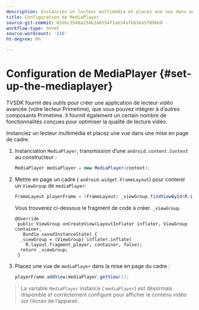 ```yaml
---
description: Instanciez un lecteur multimédia et placez une vue dans une mise en page de cadre.
title: Configuration de MediaPlayer
source-git-commit: 02ebc3548a254b2a6554f1ab34afbb3ea5f09bb8
workflow-type: tm+mt
source-wordcount: '116'
ht-degree: 0%

---
```


# Configuration de MediaPlayer {#set-up-the-mediaplayer}

TVSDK fournit des outils pour créer une application de lecteur vidéo avancée (votre lecteur Primetime), que vous pouvez intégrer à d’autres composants Primetime. Il fournit également un certain nombre de fonctionnalités conçues pour optimiser la qualité de lecture vidéo.

Instanciez un lecteur multimédia et placez une vue dans une mise en page de cadre.

1. Instanciation `MediaPlayer`, transmission d’une `android.content.Context` au constructeur :

   ```java
   MediaPlayer mediaPlayer = new MediaPlayer(context);
   ```

1. Mettre en page un cadre ( `android.widget.FrameLayout`) pour contenir un `ViewGroup` de `mediaPlayer`:

   ```java
   FrameLayout playerFrame = (FrameLayout) _viewGroup.findViewById(R.id.playerFrame);
   ```

   Vous trouverez ci-dessous le fragment de code à créer. `_viewGroup`.

   ```
   @Override 
    public ViewGroup onCreateView(LayoutInflater inflater, ViewGroup container, 
      Bundle savedInstanceState) { 
     _viewGroup = (ViewGroup) inflater.inflate( 
       R.layout.fragment_player, container, false); 
     return _viewGroup; 
    }
   ```

1. Placez une vue de `mediaPlayer` dans la mise en page du cadre :

   ```java
   playerFrame.addView(mediaPlayer.getView());
   ```

>La variable `MediaPlayer` instance ( `mediaPlayer`) est désormais disponible et correctement configuré pour afficher le contenu vidéo sur l’écran de l’appareil.
